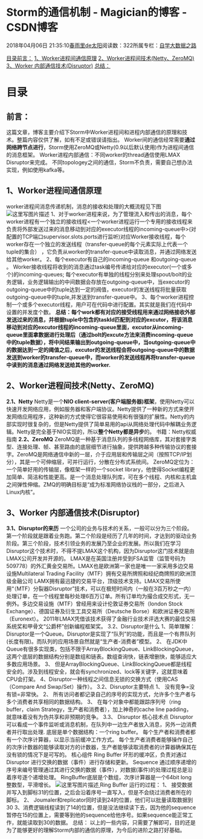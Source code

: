 
# Storm的通信机制 - Magician的博客 - CSDN博客


2018年04月06日 21:35:10[春雨里de太阳](https://me.csdn.net/qq_16633405)阅读数：322所属专栏：[自学大数据之路](https://blog.csdn.net/column/details/18514.html)



[目录](#目录)[前言：](#前言)
[1、Worker进程间通信原理](#1worker进程间通信原理)
[2、Worker进程间技术(Netty、ZeroMQ)](#2worker进程间技术nettyzeromq)
[3、Worker 内部通信技术(Disruptor)](#3worker-内部通信技术disruptor)
[总结：](#总结)


# 目录
## 前言：
这篇文章，博客主要介绍下Storm中Worker进程间和进程内部通信的原理和技术。整篇内容仅供了解，如有不足或错误请指出。
Worker间的通信经常需要**通过网络跨节点进行**，Storm使用ZeroMQ或Netty(0.9以后默认使用)作为进程间通信的消息框架。
Worker进程内部通信：不同worker的thread通信使用LMAX Disruptor来完成。
不同topologey之间的通信，Storm不负责，需要自己想办法实现，例如使用kafka等。
## 1、Worker进程间通信原理
worker进程间消息传递机制，消息的接收和处理的大概流程见下图
![这里写图片描述](https://img-blog.csdn.net/20180406211945804?watermark/2/text/aHR0cHM6Ly9ibG9nLmNzZG4ubmV0L3FxXzE2NjMzNDA1/font/5a6L5L2T/fontsize/400/fill/I0JBQkFCMA==/dissolve/70)
1、对于worker进程来说，为了管理流入和传出的消息，每个worker进程有一个独立的接收线程<一个worker进程运行一个专用的接收线程来负责将外部发送过来的消息移动到对应的executor线程的incoming-queue中>(对配置的TCP端口supervisor.slots.ports进行监听)对应Worker接收线程，每个worker存在一个独立的发送线程（transfer-queue的每个元素实际上代表一个tuple的集合） ，它负责从worker的transfer-queue中读取消息，并通过网络发送给其他worker。
2、每个executor有自己的incoming-queue 和outgoing-queue 。
Worker接收线程将收到的消息通过task编号传递给对应的executor(一个或多个)的incoming-queues;
每个executor有单独的线程分别来处理spout/bolt的业务逻辑，业务逻辑输出的中间数据会存放在outgoing-queue中，当executor的outgoing-queue中的tuple达到一定的阀值，executor的发送线程将批量获取outgoing-queue中的tuple,并发送到transfer-queue中。
3、每个worker进程控制一个或多个executor线程，用户可在代码中进行配置。其实就是我们在代码中设置的并发度个数。
**总结：每个work都有对应的接受线程用来通过网络接收外部发送过来的消息，并根据tuple中包含的taskId匹配到对应的excutor，将该消息移动到对应的excutor线程的incoming-queue里面，excutor从incoming-queue里面拿数据进行处理后（通过bolt的excute方法来消费incoming-queue中的tuple数据），将中间结果输出到outgoing-queue中，当outgoing-queue中的数据达到一定的阈值之后，excutor的发送线程会将outgoing-queue中的数据发送到worker的transfer-queue中，而worker的发送线程再将transfer-queue中读到的消息通过网络发送给其他的worker.**
## 2、Worker进程间技术(Netty、ZeroMQ)
**2.1、Netty**
Netty是一个**NIO client-server(客户端服务器)框架**，使用Netty可以快速开发网络应用，例如服务器和客户端协议。Netty提供了一种新的方式来使开发网络应用程序，这种新的方式使得它很容易使用和有很强的扩展性。Netty的内部实现时很复杂的，但是Netty提供了简单易用的api从网络处理代码中解耦业务逻辑。Netty是完全基于NIO实现的，所以**整个Netty都是异步**的。
书籍：Netty权威指南
**2.2、ZeroMQ**
ZeroMQ是一种基于消息队列的多线程网络库，其对套接字类型、连接处理、帧、甚至路由的底层细节进行抽象，提供跨越多种传输协议的套接字。ZeroMQ是网络通信中新的一层，介于应用层和传输层之间（按照TCP/IP划分），其是一个可伸缩层，可并行运行，分散在分布式系统间。
ZeroMQ定位为：一个简单好用的传输层，像框架一样的一个socket library，他使得Socket编程更加简单、简洁和性能更高。是一个消息处理队列库，可在多个线程、内核和主机盒之间弹性伸缩。ZMQ的明确目标是“成为标准网络协议栈的一部分，之后进入Linux内核”。
## 3、Worker 内部通信技术(Disruptor)
**3.1、Disruptor的来历**
一个公司的业务与技术的关系，一般可以分为三个阶段。第一个阶段就是跟着业务跑。第二个阶段是经历了几年的时间，才达到的驱动业务阶段。第三个阶段，技术引领业务的发展乃至企业的发展。所以我们在学习Disruptor这个技术时，不得不提LMAX这个机构，因为Disruptor这门技术就是由LMAX公司开发并开源的。
LMAX是在英国注册并受到FSA监管（监管号码为509778）的外汇黄金交易所。LMAX也是欧洲第一家也是唯一一家采用多边交易设施Multilateral
Trading Facility（MTF）拥有交易所牌照和经纪商牌照的欧洲顶级金融公司
LAMX拥有最迅捷的交易平台，顶级技术支持。LMAX交易所使用“（MTF）分裂器Disruptor”技术，可以在极短时间内（一般在3百万秒之一内）处理订单，在一个线程里每秒处理6百万订单。所有订单均为撮合成交形式，无一例外。多边交易设施（MTF）曾经用来设计伦敦证券交易所（london Stock Exchange）、德国证券及衍生工具交易所（Deutsche Borse）和欧洲证券交易所（Euronext）。
2011年LMAX凭借该技术获得了金融行业技术评选大赛的最佳交易系统奖和甲骨文“公爵杯”创新编程框架奖。
3.2、Disruptor是什么
1、简单理解：Disruptor是一个Queue。Disruptor是实现了“队列”的功能，而且是一个有界队列(长度有限)。而队列的应用场景自然就是“生产者-消费者”模型。
2、    在JDK中Queue有很多实现类，包括不限于ArrayBlockingQueue、LinkBlockingQueue，这两个底层的数据结构分别是数组和链表。数组查询快，链表增删快，能够适应大多数应用场景。
3、    但是ArrayBlockingQueue、LinkBlockingQueue都是线程安全的。涉及到线程安全，就会有synchronized、lock等关键字，这就意味着CPU会打架。
4、Disruptor一种线程之间信息无锁的交换方式（使用CAS（Compare And Swap/Set）操作）。
3.2、Disruptor主要特点
1、    没有竞争=没有锁=非常快。
2、    所有访问者都记录自己的序号的实现方式，允许多个生产者与多个消费者共享相同的数据结构。
3、    在每个对象中都能跟踪序列号（ring buffer，claim Strategy，生产者和消费者），加上神奇的cache line padding，就意味着没有为伪共享和非预期的竞争。
3.3、 Disruptor 核心技术点
Disruptor可以看成一个事件监听或消息机制，在队列中一边生产者放入消息，另外一边消费者并行取出处理.
底层是单个数据结构：一个ring buffer。
每个生产者和消费者都有一个次序计算器，以显示当前缓冲工作方式。
每个生产者消费者能够操作自己的次序计数器的能够读取对方的计数器，生产者能够读取消费者的计算器确保其在没有锁的情况下是可写的。
核心组件
Ring Buffer 环形的缓冲区，负责对通过 Disruptor 进行交换的数据（事件）进行存储和更新。
Sequence 通过顺序递增的序号来编号管理通过其进行交换的数据（事件），对数据(事件)的处理过程总是沿着序号逐个递增处理。
RingBuffer底层是个数组，次序计算器是一个64bit long 整数型，平滑增长。
![这里写图片描述](https://img-blog.csdn.net/20180406212816110?watermark/2/text/aHR0cHM6Ly9ibG9nLmNzZG4ubmV0L3FxXzE2NjMzNDA1/font/5a6L5L2T/fontsize/400/fill/I0JBQkFCMA==/dissolve/70)[ ](https://img-blog.csdn.net/20180406212816110?watermark/2/text/aHR0cHM6Ly9ibG9nLmNzZG4ubmV0L3FxXzE2NjMzNDA1/font/5a6L5L2T/fontsize/400/fill/I0JBQkFCMA==/dissolve/70)
Ring Buffer 运行的过程：
1、  接受数据并写入到脚标31的位置，之后会沿着序号一直写入，但是不会绕过消费者所在的脚标。
2、  Joumaler和replicator同时读到24的位置，他们可以批量读取数据到30
3、消费逻辑线程读到了14的位置，但是没法继续读下去，因为他的sequence暂停在15的位置上，需要等到他的sequence给他序号。如果sequence能正常工作，就能读取到30的数据。
总结：
以上的一些内容，只需要了解即可，目的还是为了能够更好的理解Storm内部的通信的原理，为今后的进阶之路打好基础。

[
  ](https://img-blog.csdn.net/20180406212816110?watermark/2/text/aHR0cHM6Ly9ibG9nLmNzZG4ubmV0L3FxXzE2NjMzNDA1/font/5a6L5L2T/fontsize/400/fill/I0JBQkFCMA==/dissolve/70)
